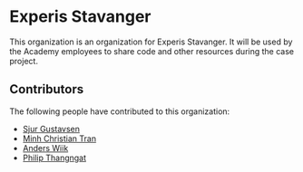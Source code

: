 # Experis Stavanger

This organization is an organization for Experis Stavanger. It will be used by the Academy employees to share code and other resources during the case project.

## Contributors

The following people have contributed to this organization:

- [Sjur Gustavsen](https://github.com/GustavsenSj)
- [Minh Christian Tran](https://github.com/Mintra99)
- [Anders Wiik](https://github.com/andyret26)
- [Philip Thangngat](https://github.com/thangfart)
